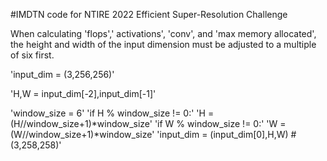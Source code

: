 #IMDTN
code for NTIRE 2022 Efficient Super-Resolution Challenge

When calculating 'flops',' activations', 'conv', and 'max memory allocated', the height and width of the input dimension must be adjusted to a multiple of six first.

'input_dim = (3,256,256)'

'H,W = input_dim[-2],input_dim[-1]'

'window_size = 6'
'if H % window_size != 0:'
  'H = (H//window_size+1)*window_size'
'if W % window_size != 0:'
  'W = (W//window_size+1)*window_size'
'input_dim = (input_dim[0],H,W)  #(3,258,258)'
